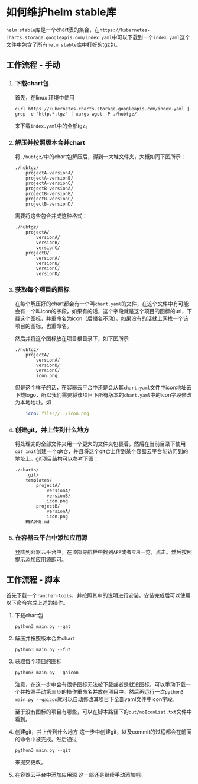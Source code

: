 # 如何维护helm stable库
`helm stable`库是一个chart表的集合，在`https://kubernetes-charts.storage.googleapis.com/index.yaml`中可以下载到一个`index.yaml`这个文件中包含了所有`helm stable`库中打好的tgz包。

## 工作流程 - 手动

1. ### 下载chart包
    首先，在linux 环境中使用
    ``` shell
    curl https://kubernetes-charts.storage.googleapis.com/index.yaml | grep -o "http.*.tgz" | xargs wget -P ./hubtgz/
    ```
    来下载`index.yaml`中的全部tgz。

2. ### 解压并按照版本合并chart
    将`./hubtgz/`中的chart包解压后，得到一大堆文件夹，大概如同下图所示：
    ```
    ./hubtgz/
        projectA-versionA/
        projectA-versionB/
        projectA-versionC/
        projectB-versionA/
        projectB-versionB/
        projectB-versionC/
        projectB-versionD/
    ```
    需要将这些包合并成这种格式：
    ```
    ./hubtgz/
        projectA/
            versionA/
            versionB/
            versionC/
        projectB/
            versionA/
            versionB/
            versionC/
            versionD/
    ```

3. ### 获取每个项目的图标
    在每个解压好的chart都会有一个叫`chart.yaml`的文件，在这个文件中有可能会有一个叫icon的字段，如果有的话，这个字段就是这个项目的图标的url，下载这个图标，并重命名为icon（后缀名不动）。如果没有的话就上网找一个该项目的图标，也重命名。
    
    然后并将这个图标放在项目根目录下，如下图所示
    ```
    ./hubtgz/
        projectA/
            versionA/
            versionB/
            versionC/
            icon.png
    ```
    但是这个样子的话，在容器云平台中还是会从其`chart.yaml`文件中icon地址去下载logo，所以我们需要将该项目下所有版本的`chart.yaml`中的icon字段修改为本地地址。如
    ```yaml
        icon: file://../icon.png
    ```

4. ### 创建git，并上传到什么地方
    将处理完的全部文件夹用一个更大的文件夹包裹着，然后在当前目录下使用`git init`创建一个git仓，并且将这个git仓上传到某个容器云平台能访问到的地址上。git项目结构可以参考下图：
    ```
    ./charts/
        .git/
        templates/
            projectA/
                versionA/
                versionB/
                icon.png
            projectB/
                versionA/
                icon.png
        README.md 
    ```
5. ### 在容器云平台中添加应用源
   登陆到容器云平台中，在顶部导航栏中找到`APP`或者`应用`一览，点击。然后按照提示添加应用源即可。

## 工作流程 - 脚本
首先下载一个`rancher-tools`，并按照其中的说明进行安装。安装完成后可以使用以下命令完成上述的操作。

   1. 下载chart包
        ```
        python3 main.py --gat
        ```

   2. 解压并按照版本合并chart
        ```
        python3 main.py --fut
        ```

   3. 获取每个项目的图标
        ```
        python3 main.py --gaicon
        ```
        注意，在这一步中会有很多图标无法被下载或者是就没图标，可以手动下载一个并按照手动第三步的操作重命名并放在项目中。然后再运行一次`python3 main.py --gaicon`就可以自动修改其项目下全部yaml文件中icon字段。

        至于没有图标的项目有哪些，可以在脚本路径下的`out/noIconList.txt`文件中看到。

   4. 创建git，并上传到什么地方
        这一步中创建git，以及commit的过程都会在前面的命令中被完成。然后通过
        ```
        python3 main.py --git
        ```
        来提交更改。

   5. 在容器云平台中添加应用源
        这一部还是继续手动添加吧。